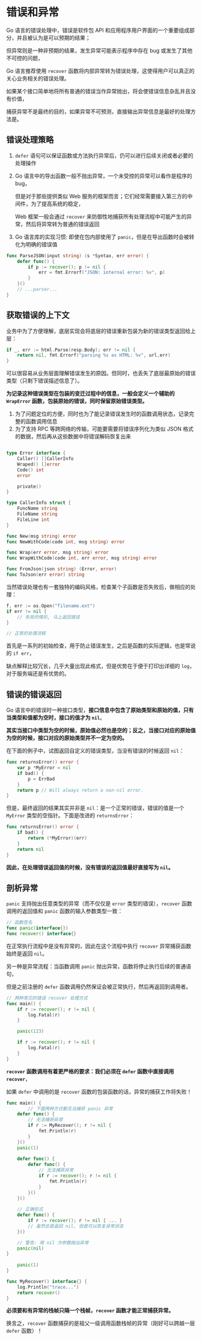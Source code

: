 # 错误和异常

Go 语言的错误处理中，错误是软件包 API 和应用程序用户界面的一个重要组成部分，并且被认为是可以预期的结果；

但异常则是一种非预期的结果，发生异常可能表示程序中存在 bug 或发生了其他不可控的问题，

Go 语言推荐使用 `recover` 函数将内部异常转为错误处理，这使得用户可以真正的关心业务相关的错误处理。

如果某个接口简单地将所有普通的错误当作异常抛出，将会使错误信息杂乱并且没有价值，

捕获异常不是最终的目的，如果异常不可预测，直接输出异常信息是最好的处理方法是。

## 错误处理策略

1. `defer` 语句可以保证函数或方法执行异常后，仍可以进行后续关闭或者必要的处理操作

2. Go 语言中的导出函数一般不抛出异常，一个未受控的异常可以看作是程序的 bug，

   但是对于那些提供类似 Web 服务的框架而言；它们经常需要接入第三方的中间件，为了提高系统的稳定，

   Web 框架一般会通过 `recover` 来防御性地捕获所有处理流程中可能产生的异常，然后将异常转为普通的错误返回

3. Go 语言库的实现习惯: 即使在包内部使用了 `panic`，但是在导出函数时会被转化为明确的错误值

```go
func ParseJSON(input string) (s *Syntax, err error) {
    defer func() {
        if p := recover(); p != nil {
            err = fmt.Errorf("JSON: internal error: %v", p)
        }
    }()
    // ...parser...
}
```

## 获取错误的上下文

业务中为了方便理解，底层实现会将底层的错误重新包装为新的错误类型返回给上层：

```go
if _, err := html.Parse(resp.Body); err != nil {
    return nil, fmt.Errorf("parsing %s as HTML: %v", url,err)
}
```

可以很容易从业务层面理解错误发生的原因。但同时，也丢失了底层最原始的错误类型（只剩下错误描述信息了）。

<strong>为记录这种错误类型在包装的变迁过程中的信息，一般会定义一个辅助的 `WrapError` 函数，包装原始的错误，同时保留原始错误类型。</strong>

1. 为了问题定位的方便，同时也为了能记录错误发生时的函数调用状态，记录完整的函数调用信息
2. 为了支持 RPC 等跨网络的传输，可能要需要将错误序列化为类似 JSON 格式的数据，然后再从这些数据中将错误解码恢复出来

```go

type Error interface {
    Caller() []CallerInfo
    Wraped() []error
    Code() int
    error

    private()
}

type CallerInfo struct {
    FuncName string
    FileName string
    FileLine int
}

func New(msg string) error
func NewWithCode(code int, msg string) error

func Wrap(err error, msg string) error
func WrapWithCode(code int, err error, msg string) error

func FromJson(json string) (Error, error)
func ToJson(err error) string
```

当然错误处理也有一套独特的编码风格，检查某个子函数是否失败后，做相应的处理：

```go
f, err := os.Open("filename.ext")
if err != nil {
    // 失败的情形, 马上返回错误
}

// 正常的处理流程
```

首先是一系列的初始检查，用于防止错误发生，之后是函数的实际逻辑，也是常说的 `if err`，

缺点解释比较冗长，几乎大量出现此格式，但是优势在于便于打印出详细的 `log`，对于服务端还是有优势的。

## 错误的错误返回

Go 语言中的错误时一种接口类型，<strong>接口信息中包含了原始类型和原始的值，只有当类型和值都为空时，接口的值才为 `nil`</strong>。

<strong>其实当接口中类型为空的时候，原始值必然也是空的；反之，当接口对应的原始值为空的时候，接口对应的原始类型并不一定为空的。</strong>

在下面的例子中，试图返回自定义的错误类型，当没有错误的时候返回 `nil`：

```go
func returnsError() error {
    var p *MyError = nil
    if bad() {
        p = ErrBad
    }
    return p // Will always return a non-nil error.
}
```

但是，最终返回的结果其实并非是 `nil`：是一个正常的错误，错误的值是一个 `MyError` 类型的空指针。下面是改进的 `returnsError`：

```go
func returnsError() error {
    if bad() {
        return (*MyError)(err)
    }
    return nil
}
```

<strong>因此，在处理错误返回值的时候，没有错误的返回值最好直接写为 `nil`。</strong>

## 剖析异常

`panic` 支持抛出任意类型的异常（而不仅仅是 `error` 类型的错误），`recover` 函数调用的返回值和 `panic` 函数的输入参数类型一致：

```go
// 函数签名
func panic(interface{})
func recover() interface{}
```

在正常执行流程中是没有异常的，因此在这个流程中执行 `recover` 异常捕获函数始终是返回 `nil`。

另一种是异常流程：当函数调用 `panic` 抛出异常，函数将停止执行后续的普通语句，

但是之前注册的 `defer` 函数调用仍然保证会被正常执行，然后再返回到调用者。

```go
// 两种常见的错误 recover 处理方式
func main() {
    if r := recover(); r != nil {
        log.Fatal(r)
    }

    panic(123)

    if r := recover(); r != nil {
        log.Fatal(r)
    }
}
```

<strong>`recover` 函数调用有着更严格的要求：我们必须在 `defer` 函数中直接调用 `recover`</strong>，

如果 `defer` 中调用的是 `recover` 函数的包装函数的话，异常的捕获工作将失败！

```go
func main() {
		// 下面两种方式都无法捕获 panic 异常
  	defer func() {
        // 无法捕获异常
        if r := MyRecover(); r != nil {
            fmt.Println(r)
        }
    }()
    panic(1)
    
    defer func() {
        defer func() {
            // 无法捕获异常
            if r := recover(); r != nil {
                fmt.Println(r)
            }
        }()
    }()
  
  	// 正确形式
  	defer func() {
        if r := recover(); r != nil { ... }
        // 虽然总是返回 nil, 但是可以恢复异常状态
    }()

    // 警告: 用 nil 为参数抛出异常
    panic(nil)
}
  	
    panic(1)
}

func MyRecover() interface{} {
    log.Println("trace...")
    return recover()
}

```

<strong>必须要和有异常的栈帧只隔一个栈帧，`recover` 函数才能正常捕获异常。</strong>

换言之，`recover` 函数捕获的是祖父一级调用函数栈帧的异常（刚好可以跨越一层 `defer` 函数）！